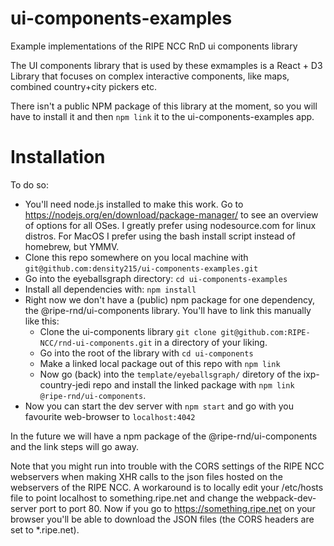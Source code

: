 # ui-components-examples
Example implementations of the RIPE NCC RnD ui components library

The UI components library that is used by these exmamples is a React + D3 Library that focuses on complex interactive components, like maps, combined country+city pickers etc.

There isn't a public NPM package of this library at the moment, so you will have to install it and then `npm link` it to the ui-components-examples app.

# Installation

To do so:

- You'll need node.js installed to make this work. Go to https://nodejs.org/en/download/package-manager/ to see an overview of options for all OSes. I greatly prefer using nodesource.com for linux distros. For MacOS I prefer using the bash install script instead of homebrew, but YMMV.
- Clone this repo somewhere on you local machine with `git@github.com:density215/ui-components-examples.git`
- Go into the eyeballsgraph directory: `cd ui-components-examples`
- Install all dependencies with: `npm install`
- Right now we don't have a (public) npm package for one dependency, the @ripe-rnd/ui-components library. You'll have to link this manually like this:
  - Clone the ui-components library `git clone git@github.com:RIPE-NCC/rnd-ui-components.git` in a directory of your liking.
  - Go into the root of the library with `cd ui-components`
  - Make a linked local package out of this repo with `npm link`
  - Now go (back) into the `template/eyeballsgraph/` diretory of the ixp-country-jedi repo and install the linked package with `npm link @ripe-rnd/ui-components`.
- Now you can start the dev server with `npm start` and go with you favourite web-browser to `localhost:4042`

In the future we will have a npm package of the @ripe-rnd/ui-components and the link steps will go away.

Note that you might run into trouble with the CORS settings of the RIPE NCC webservers when making XHR calls to the json files hosted on the webservers of the RIPE NCC. A workaround is to locally edit your /etc/hosts file to point localhost to something.ripe.net and change the webpack-dev-server port to port 80. Now if you go to https://something.ripe.net on your browser you'll be able to download the JSON files (the CORS headers are set to *.ripe.net).